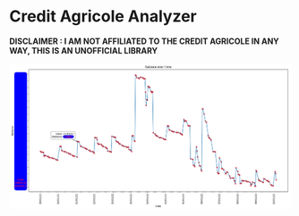 # Credit Agricole Analyzer

**DISCLAIMER : I AM NOT AFFILIATED TO THE CREDIT AGRICOLE IN ANY WAY, THIS IS AN UNOFFICIAL LIBRARY**

![Balance Over Time](screenshots/balance_over_time.png)
